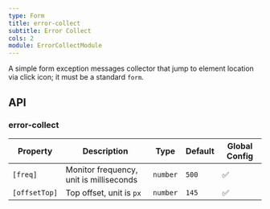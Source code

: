 ```yaml
---
type: Form
title: error-collect
subtitle: Error Collect
cols: 2
module: ErrorCollectModule
---
```


A simple form exception messages collector that jump to element location via click icon; it must be a standard `form`.

## API

### error-collect

| Property | Description | Type | Default | Global Config |
|----------|-------------|------|---------|---------------|
| `[freq]` | Monitor frequency, unit is milliseconds | `number` | `500` | ✅ |
| `[offsetTop]` | Top offset, unit is `px` | `number` | `145` | ✅ |